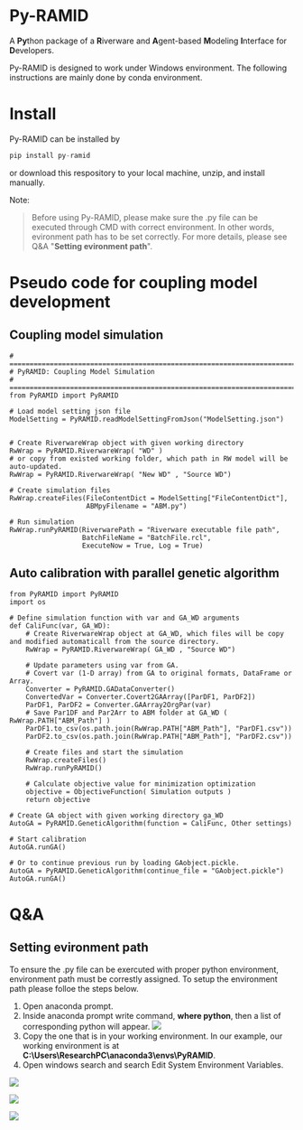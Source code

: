 # Py-RAMID
A **Py**thon package of a **R**iverware and **A**gent-based **M**odeling **I**nterface for **D**evelopers.

Py-RAMID is designed to work under Windows environment. The following instructions are mainly done by conda environment.
# Install
Py-RAMID can be installed by
```python
pip install py-ramid
```
or download this respository to your local machine, unzip, and install manually.

Note: 
> Before using Py-RAMID, please make sure the .py file can be executed through CMD with correct environment. In other words, evironment path has to be set correctly. For more details, please see Q&A "**Setting evironment path**".

# Pseudo code for coupling model development
## Coupling model simulation
```python=
# =============================================================================
# PyRAMID: Coupling Model Simulation
# =============================================================================
from PyRAMID import PyRAMID

# Load model setting json file
ModelSetting = PyRAMID.readModelSettingFromJson("ModelSetting.json")


# Create RiverwareWrap object with given working directory
RwWrap = PyRAMID.RiverwareWrap( "WD" )
# or copy from existed working folder, which path in RW model will be auto-updated.
RwWrap = PyRAMID.RiverwareWrap( "New WD" , "Source WD")

# Create simulation files 
RwWrap.createFiles(FileContentDict = ModelSetting["FileContentDict"],
                   ABMpyFilename = "ABM.py")

# Run simulation
RwWrap.runPyRAMID(RiverwarePath = "Riverware executable file path", 
                  BatchFileName = "BatchFile.rcl", 
                  ExecuteNow = True, Log = True)
```

## Auto calibration with parallel genetic algorithm
```python=
from PyRAMID import PyRAMID
import os

# Define simulation function with var and GA_WD arguments
def CaliFunc(var, GA_WD):
    # Create RiverwareWrap object at GA_WD, which files will be copy and modified automaticall from the source directory.
    RwWrap = PyRAMID.RiverwareWrap( GA_WD , "Source WD")
    
    # Update parameters using var from GA.
    # Covert var (1-D array) from GA to original formats, DataFrame or Array.
    Converter = PyRAMID.GADataConverter() 
    ConvertedVar = Converter.Covert2GAArray([ParDF1, ParDF2])
    ParDF1, ParDF2 = Converter.GAArray2OrgPar(var)
    # Save Par1DF and Par2Arr to ABM folder at GA_WD ( RwWrap.PATH["ABM_Path"] )
    ParDF1.to_csv(os.path.join(RwWrap.PATH["ABM_Path"], "ParDF1.csv"))
    ParDF2.to_csv(os.path.join(RwWrap.PATH["ABM_Path"], "ParDF2.csv"))
    
    # Create files and start the simulation
    RwWrap.createFiles()
    RwWrap.runPyRAMID()
    
    # Calculate objective value for minimization optimization
    objective = ObjectiveFunction( Simulation outputs )
    return objective

# Create GA object with given working directory ga_WD
AutoGA = PyRAMID.GeneticAlgorithm(function = CaliFunc, Other settings)

# Start calibration
AutoGA.runGA()

# Or to continue previous run by loading GAobject.pickle.
AutoGA = PyRAMID.GeneticAlgorithm(continue_file = "GAobject.pickle") 
AutoGA.runGA()
```


# Q&A
## Setting evironment path 
To ensure the .py file can be exercuted with proper python environment, environment path must be correstly assigned. To setup the environment path please folloe the steps below.
1.	Open anaconda prompt.
2.	Inside anaconda prompt write command, **where python**, then a list of corresponding python will appear.
![](https://i.imgur.com/OO1YDmy.png)
3.  Copy the one that is in your working environment. In our example, our working environment is at **C:\Users\ResearchPC\anaconda3\envs\PyRAMID**.
4. 	Open windows search and search Edit System Environment Variables. 

![](https://i.imgur.com/mZqyW3I.png)

![](https://i.imgur.com/9n14GRQ.png)

![](https://i.imgur.com/uT0YRp4.png)


